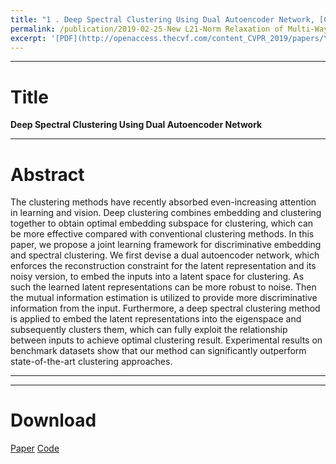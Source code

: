 ```yaml
---
title: "1 . Deep Spectral Clustering Using Dual Autoencoder Network, [CVPR'19]"
permalink: /publication/2019-02-25-New L21-Norm Relaxation of Multi-Way Graph Cut for Clustering
excerpt: '[PDF](http://openaccess.thecvf.com/content_CVPR_2019/papers/Yang_Deep_Spectral_Clustering_Using_Dual_Autoencoder_Network_CVPR_2019_paper.pdf)'
---
```


---
# Title
__Deep Spectral Clustering Using Dual Autoencoder Network__  

---
# Abstract

The clustering methods have recently absorbed even-increasing attention in learning and vision. Deep clustering combines embedding and clustering together to obtain optimal embedding subspace for clustering, which can be more effective compared with conventional clustering methods. In this paper, we propose a joint learning framework for discriminative embedding and spectral clustering. We first devise a dual autoencoder network, which enforces the reconstruction constraint for the latent representation and its noisy version, to embed the inputs into a latent space for clustering. As such the learned latent representations can be more robust to noise. Then the mutual information estimation is utilized to provide more discriminative information from the input. Furthermore, a deep spectral clustering method is applied to embed the latent representations into the eigenspace and subsequently clusters them, which can fully exploit the relationship between inputs to achieve optimal clustering result. Experimental results on benchmark datasets show that our method can significantly outperform state-of-the-art clustering approaches.


---


---
# Download
[Paper](http://openaccess.thecvf.com/content_CVPR_2019/papers/Yang_Deep_Spectral_Clustering_Using_Dual_Autoencoder_Network_CVPR_2019_paper.pdf) [Code](https://github.com/xdxuyang/Deep-Spectral-Clustering-using-Dual-Autoencoder-Network) 


